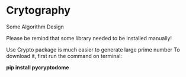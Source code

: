 # Crytography
Some Algorithm Design

Please be remind that some library needed to be installed manually!

Use Crypto package is much easier to generate large prime number
To download it, first run the command on terminal:

**pip install pycryptodome**
